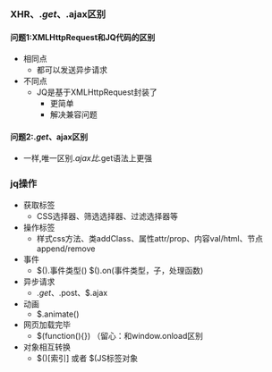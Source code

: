 ### XHR、$.get、$.ajax区别

#### 问题1:XMLHttpRequest和JQ代码的区别

- 相同点
  - 都可以发送异步请求
- 不同点
  - JQ是基于XMLHttpRequest封装了
    - 更简单
    - 解决兼容问题

#### 问题2:$.get、$ajax区别

- 一样,唯一区别$.ajax比$.get语法上更强

### jq操作

- 获取标签
  - CSS选择器、筛选选择器、过滤选择器等
- 操作标签
  - 样式css方法、类addClass、属性attr/prop、内容val/html、节点append/remove
- 事件
  - $().事件类型()     $().on(事件类型，子，处理函数)
- 异步请求
  - $.get、$.post、$.ajax
- 动画
  - $.animate() 
- 网页加载完毕
  - $(function(){})    （留心：和window.onload区别 
- 对象相互转换
  - $()[索引]   或者  $(JS标签对象